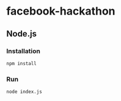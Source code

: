 # facebook-hackathon

## Node.js

### Installation

```bash
npm install
```

### Run

```bash
node index.js
```
